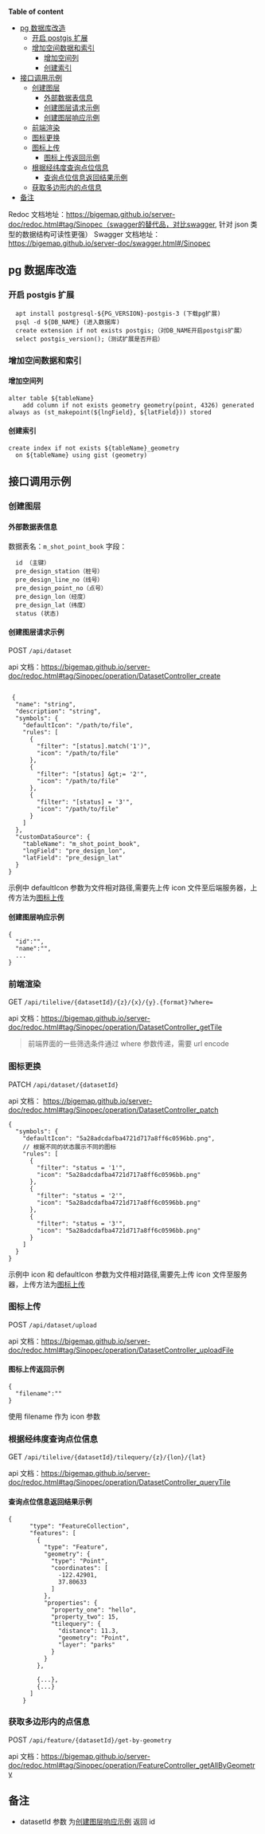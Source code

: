 **Table of content**

- [pg 数据库改造](#pg-数据库改造)
  - [开启 postgis 扩展](#开启-postgis-扩展)
  - [增加空间数据和索引](#增加空间数据和索引)
    - [增加空间列](#增加空间列)
    - [创建索引](#创建索引)
- [接口调用示例](#接口调用示例)
  - [创建图层](#创建图层)
    - [外部数据表信息](#外部数据表信息)
    - [创建图层请求示例](#创建图层请求示例)
    - [创建图层响应示例](#创建图层响应示例)
  - [前端渲染](#前端渲染)
  - [图标更换](#图标更换)
  - [图标上传](#图标上传)
    - [图标上传返回示例](#图标上传返回示例)
  - [根据经纬度查询点位信息](#根据经纬度查询点位信息)
    - [查询点位信息返回结果示例](#查询点位信息返回结果示例)
  - [获取多边形内的点信息](#获取多边形内的点信息)
- [备注](#备注)

Redoc 文档地址：https://bigemap.github.io/server-doc/redoc.html#tag/Sinopec（swagger的替代品，对比swagger, 针对 json 类型的数据结构可读性更强）
Swagger 文档地址：https://bigemap.github.io/server-doc/swagger.html#/Sinopec

<!-- ## 需求

需要渲染的图层对应的表、图标及需要提取的字段。将这些数据提取到 PostgreSQL 用于渲染及空间查询。 -->

## pg 数据库改造

### 开启 postgis 扩展

```
  apt install postgresql-${PG_VERSION}-postgis-3 (下载pg扩展)
  psql -d ${DB_NAME} (进入数据库)
  create extension if not exists postgis;（对DB_NAME开启postgis扩展）
  select postgis_version();（测试扩展是否开启）
```

### 增加空间数据和索引

#### 增加空间列

```
alter table ${tableName}
    add column if not exists geometry geometry(point, 4326) generated always as (st_makepoint(${lngField}, ${latField})) stored
```

#### 创建索引

```
create index if not exists ${tableName}_geometry
  on ${tableName} using gist (geometry)
```

## 接口调用示例

### 创建图层

#### 外部数据表信息

数据表名：`m_shot_point_book`
字段：

```
  id （主键）
  pre_design_station（桩号）
  pre_design_line_no（线号）
  pre_design_point_no（点号）
  pre_design_lon（经度）
  pre_design_lat（纬度）
  status (状态)
```

#### 创建图层请求示例

POST `/api/dataset`

api 文档：https://bigemap.github.io/server-doc/redoc.html#tag/Sinopec/operation/DatasetController_create

```

 {
  "name": "string",
  "description": "string",
  "symbols": {
    "defaultIcon": "/path/to/file",
    "rules": [
      {
        "filter": "[status].match('1')",
        "icon": "/path/to/file"
      },
      {
        "filter": "[status] &gt;= '2'",
        "icon": "/path/to/file"
      },
      {
        "filter": "[status] = '3'",
        "icon": "/path/to/file"
      }
    ]
  },
  "customDataSource": {
    "tableName": "m_shot_point_book",
    "lngField": "pre_design_lon",
    "latField": "pre_design_lat"
  }
}
```

示例中 defaultIcon 参数为文件相对路径,需要先上传 icon 文件至后端服务器，上传方法为[图标上传](#图标上传)

#### 创建图层响应示例

```
{
  "id":"",
  "name":"",
  ...
}
```

### 前端渲染

GET `/api/tilelive/{datasetId}/{z}/{x}/{y}.{format}?where=`

api 文档：https://bigemap.github.io/server-doc/redoc.html#tag/Sinopec/operation/DatasetController_getTile

> 前端界面的一些筛选条件通过 where 参数传递，需要 url encode

### 图标更换

PATCH `/api/dataset/{datasetId}`

api 文档： https://bigemap.github.io/server-doc/redoc.html#tag/Sinopec/operation/DatasetController_patch

```
{
  "symbols": {
    "defaultIcon": "5a28adcdafba4721d717a8ff6c0596bb.png",
    // 根据不同的状态展示不同的图标
    "rules": [
      {
        "filter": "status = '1'",
        "icon": "5a28adcdafba4721d717a8ff6c0596bb.png"
      },
      {
        "filter": "status = '2'",
        "icon": "5a28adcdafba4721d717a8ff6c0596bb.png"
      },
      {
        "filter": "status = '3'",
        "icon": "5a28adcdafba4721d717a8ff6c0596bb.png"
      }
    ]
  }
}

```

示例中 icon 和 defaultIcon 参数为文件相对路径,需要先上传 icon 文件至服务器，上传方法为[图标上传](#图标上传)

### 图标上传

POST `/api/dataset/upload`

api 文档：https://bigemap.github.io/server-doc/redoc.html#tag/Sinopec/operation/DatasetController_uploadFile

#### 图标上传返回示例

```
{
  "filename":""
}
```

使用 filename 作为 icon 参数

### 根据经纬度查询点位信息

GET `/api/tilelive/{datasetId}/tilequery/{z}/{lon}/{lat}`

api 文档：https://bigemap.github.io/server-doc/redoc.html#tag/Sinopec/operation/DatasetController_queryTile

#### 查询点位信息返回结果示例

```
{
      "type": "FeatureCollection",
      "features": [
        {
          "type": "Feature",
          "geometry": {
            "type": "Point",
            "coordinates": [
              -122.42901,
              37.80633
            ]
          },
          "properties": {
            "property_one": "hello",
            "property_two": 15,
            "tilequery": {
              "distance": 11.3,
              "geometry": "Point",
              "layer": "parks"
            }
          }
        },

        {...},
        {...}
      ]
    }

```

### 获取多边形内的点信息

POST `/api/feature/{datasetId}/get-by-geometry`

api 文档：https://bigemap.github.io/server-doc/redoc.html#tag/Sinopec/operation/FeatureController_getAllByGeometry

## 备注

- datasetId 参数 为[创建图层响应示例](#创建图层响应示例) 返回 id

